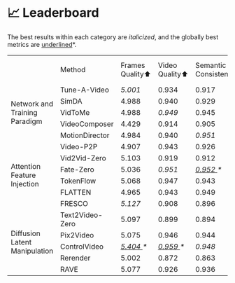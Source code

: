 # 📈 Leaderboard
The best results within each category are <em>italicized</em>, and the globally best metrics are <u>underlined</u>*.

<table>
<tr>
<td> </td> <td> Method </td> <td>Frames<br>Quality⬆ </td> <td> Video<br>Quality⬆ </td> <td> Semantic<br>Consistency⬆  </td> <td> Object<br>Consistency⬆ </td> <td> Frames Text<br>Alignment⬆  </td> <td> Video Text<br>Alignment⬆  </td> <td> Frames<br>Pick Score⬆  </td> <td> Motion<br>Alignment⬆</td>
</tr>
<tr>
<td rowspan="5">Network and<br>Training Paradigm</td>
<td> Tune-A-Video </td> <td> <em>5.001</em> </td> <td> 0.934 </td> <td> 0.917 </td> <td> 0.527 </td> <td> 27.513 </td> <td> 20.701 </td> <td> 0.254 </td> <td> -5.599 </td>
</tr>
<tr>
<td> SimDA </td> <td> 4.988 </td> <td> 0.940 </td> <td> 0.929 </td> <td> 0.569 </td> <td> 26.773 </td> <td> 20.512 </td> <td> 0.248 </td> <td> -4.756</td>
</tr>
<tr>
<td> VidToMe </td> <td> 4.988 </td> <td> <em>0.949 </em> </td> <td> 0.945 </td> <td> <em>0.656 </em></td> <td> 26.813 </td> <td> 20.546 </td> <td> 0.240 </td> <td> -3.203</td>
</tr>
<tr>
<td> VideoComposer </td> <td> 4.429 </td> <td> 0.914 </td> <td> 0.905 </td> <td> 0.370 </td> <td> <em>28.001</em> </td> <td> 20.272 </td> <td> 0.262 </td> <td> -8.095</td>
</tr>
<tr>
<td> MotionDirector </td> <td> 4.984 </td> <td> 0.940 </td> <td> <em>0.951 </em></td> <td> 0.617 </td> <td> 27.845 </td> <td> <em>20.923</em>  </td> <td> <em>0.262 </em> </td> <td> <em>-3.088</em></td>
</tr>
<tr>
<td rowspan="6">Attention<br>Feature Injection</td>
<td> Video-P2P </td> <td> 4.907 </td> <td> 0.943 </td> <td> 0.926 </td> <td> 0.471 </td> <td> 23.550 </td> <td> 19.751 </td> <td> 0.193 </td> <td> -5.974</td>
</tr>
<tr>
<td> Vid2Vid-Zero </td> <td> 5.103 </td> <td> 0.919 </td> <td> 0.912 </td> <td> 0.638 </td> <td> <em>28.789</em> </td> <td> <em>20.950</em>  </td> <td> <em>0.270 </em> </td> <td> -4.175</td>
</tr>
<tr>
<td> Fate-Zero </td> <td> 5.036 </td> <td> <em>0.951 </em> </td> <td> <em><u>0.952 </u>*</em></td> <td> 0.704 </td> <td> 25.065 </td> <td> 20.707 </td> <td> 0.225 </td> <td> <em><u>-1.439</u>*</em></td>
</tr>
<tr>
<td> TokenFlow </td> <td> 5.068 </td> <td> 0.947 </td> <td> 0.943 </td> <td> <em>0.715 </em></td> <td> 27.522 </td> <td> 20.757 </td> <td> 0.254 </td> <td> -1.572</td>
</tr>
<tr>
<td> FLATTEN </td> <td> 4.965 </td> <td> 0.943 </td> <td> 0.949 </td> <td> 0.645 </td> <td> 27.156 </td> <td> 20.745 </td> <td> 0.251 </td> <td> -1.446</td>
</tr>
<tr>
<td> FRESCO </td> <td> <em>5.127 </em></td> <td> 0.908 </td> <td> 0.896 </td> <td> 0.689 </td> <td> 25.639 </td> <td> 20.239 </td> <td> 0.223 </td> <td> -5.241</td>
</tr>
<tr>
<td rowspan="5">Diffusion<br>Latent<br>Manipulation</td>
<td> Text2Video-Zero </td> <td> 5.097 </td> <td> 0.899 </td> <td> 0.894 </td> <td> 0.613 </td> <td> <em><u>29.124</u>*</em> </td> <td> 20.568 </td> <td> 0.265 </td> <td> -17.226</td>
</tr>
<tr>
<td> Pix2Video </td> <td> 5.075 </td> <td> 0.946 </td> <td> 0.944 </td> <td> 0.638 </td> <td> 28.731 </td> <td> <em><u>21.054</u>*</em> </td> <td> <em><u>0.271 </u>*</em></td> <td> -2.889</td>
</tr>
<tr>
<td> ControlVideo </td> <td> <em><u>5.404 </u>*</em> </td> <td> <em><u>0.959 </u>*</em> </td> <td> <em>0.948 </em></td> <td> 0.674 </td> <td> 28.551 </td> <td> 20.961 </td> <td> 0.261 </td> <td> -9.396</td>
</tr>
<tr>
<td> Rerender </td> <td> 5.002 </td> <td> 0.872 </td> <td> 0.863 </td> <td> <u>0.724 </u>*</td> <td> 27.379 </td> <td> 20.460 </td> <td> 0.261 </td> <td> -4.959</td>
</tr>
<tr>
<td> RAVE </td> <td> 5.077 </td> <td> 0.926 </td> <td> 0.936 </td> <td> 0.664 </td> <td> 28.190 </td> <td> 20.865 </td> <td> 0.255 </td> <td> <em>-2.398</em></td>
</tr>
</table>